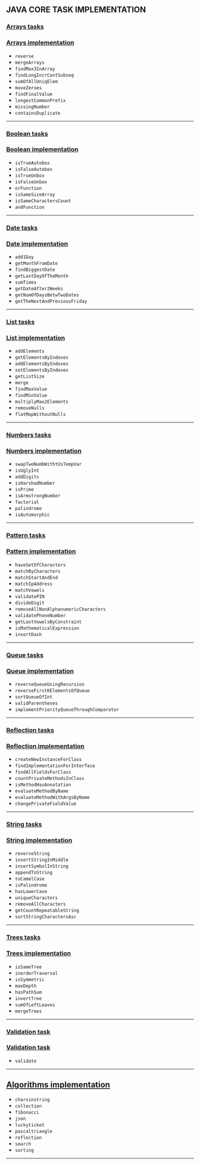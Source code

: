 ## JAVA CORE TASK IMPLEMENTATION 

### [Arrays tasks](https://github.com/kolesnykv/java-core/tree/main/src/main/java/com/knubisoft/base/arrays/ArraysTasks.java)
### [Arrays implementation](https://github.com/kolesnykv/java-core/tree/main/src/main/java/com/knubisoft/base/arrays/ArraysTasksImpl.java)

* `reverse`
* `mergeArrays`
* `findMax3InArray`
* `findLongIncrContSubseq`
* `sumOfAllUniqElem`
* `moveZeroes`
* `findFinalValue`
* `longestCommonPrefix`
* `missingNumber`
* `containsDuplicate`

___
### [Boolean tasks](https://github.com/kolesnykv/java-core/blob/main/src/main/java/com/knubisoft/base/bool/BoolTasks.java)
###  [Boolean implementation](https://github.com/kolesnykv/java-core/blob/main/src/main/java/com/knubisoft/base/bool/BoolTasksImpl.java)

* `isTrueAutobox`
* `isFalseAutobox`
* `isTrueUnbox`
* `isFalseUnbox`
* `orFunction`
* `isSameSizeArray`
* `isSameCharactersCount`
* `andFunction`

___
### [Date tasks](https://github.com/kolesnykv/java-core/blob/main/src/main/java/com/knubisoft/base/date/DateTasks.java)
### [Date implementation](https://github.com/kolesnykv/java-core/blob/main/src/main/java/com/knubisoft/base/date/DateTasksImpl.java)

* `add1Day`
* `getMonthFromDate` 
* `findBiggestDate`  
* `getLastDayOfTheMonth`
* `sumTimes`
* `getDateAfter2Weeks` 
* `getNumOfDaysBetwTwoDates`
* `getTheNextAndPreviousFriday`

___
### [List tasks](https://github.com/kolesnykv/java-core/blob/main/src/main/java/com/knubisoft/base/list/ListTasks.java)
### [List implementation](https://github.com/kolesnykv/java-core/blob/main/src/main/java/com/knubisoft/base/list/ListTasksImpl.java)

* `addElements`  
* `getElementsByIndexes` 
* `addElementsByIndexes`
* `setElementsByIndexes` 
* `getListSize`
* `merge` 
* `findMaxValue`  
* `findMinValue` 
* `multiplyMax2Elements` 
* `removeNulls` 
* `flatMapWithoutNulls`

___
### [Numbers tasks](https://github.com/kolesnykv/java-core/blob/main/src/main/java/com/knubisoft/base/numbers/NumbersTasks.java)
### [Numbers implementation](https://github.com/kolesnykv/java-core/blob/main/src/main/java/com/knubisoft/base/numbers/NumbersTasksImpl.java)

* `swapTwoNumbWithtUsTempVar` 
* `isUglyInt` 
* `addDigits`  
* `isHarshadNumber`
* `isPrime` 
* `isArmstrongNumber`  
* `factorial`  
* `palindrome` 
* `isAutomorphic`

___
###  [Pattern tasks](https://github.com/kolesnykv/java-core/blob/main/src/main/java/com/knubisoft/base/pattern/PatternTasks.java)
###  [Pattern implementation](https://github.com/kolesnykv/java-core/blob/main/src/main/java/com/knubisoft/base/pattern/PatternTasksImpl.java)

* `haveSetOfCharacters`  
* `matchByCharacters`  
* `matchStartAndEnd` 
* `matchIpAddress`
* `matchVowels` 
* `validatePIN`  
* `divideDigit`  
* `removeAllNonAlphanumericCharacters`
* `validatePhoneNumber`  
* `getLastVowelsByConstraint` 
* `isMathematicalExpression`  
* `insertDash`

___
###  [Queue tasks](https://github.com/kolesnykv/java-core/blob/main/src/main/java/com/knubisoft/base/queue/QueueTasks.java)
###  [Queue implementation](https://github.com/kolesnykv/java-core/blob/main/src/main/java/com/knubisoft/base/queue/QueueTasksImpl.java)

* `reverseQueueUsingRecursion` 
* `reverseFirstKElementsOfQueue`
* `sortQueueOfInt`
* `validParentheses` 
* `implementPriorityQueueThroughComparator`

___
### [Reflection tasks](https://github.com/kolesnykv/java-core/blob/main/src/main/java/com/knubisoft/base/reflection/ReflectionTasks.java)
### [Reflection implementation](https://github.com/kolesnykv/java-core/blob/main/src/main/java/com/knubisoft/base/reflection/ReflectionTasksImpl.java)

* `createNewInstanceForClass`  
* `findImplementationForInterface`
* `findAllFieldsForClass`
* `countPrivateMethodsInClass`  
* `isMethodHasAnnotation`
* `evaluateMethodByName` 
* `evaluateMethodWithArgsByName` 
* `changePrivateFieldValue`

___
### [String tasks](https://github.com/kolesnykv/java-core/blob/main/src/main/java/com/knubisoft/base/string/StringTasks.java)
### [String implementation](https://github.com/kolesnykv/java-core/blob/main/src/main/java/com/knubisoft/base/string/StringTasksImpl.java)

* `reverseString`  
* `insertStringInMiddle` 
* `insertSymbolInString`
* `appendToString` 
* `toCamelCase` 
* `isPalindrome` 
* `hasLowerCase`
* `uniqueCharacters` 
* `removeAllCharacters`  
* `getCountRepeatableString`  
* `sortStringCharactersAsc`

___
### [Trees tasks](https://github.com/kolesnykv/java-core/blob/main/src/main/java/com/knubisoft/base/trees/TreeTasks.java)
### [Trees implementation](https://github.com/kolesnykv/java-core/blob/main/src/main/java/com/knubisoft/base/trees/TreeTasksImpl.java)

* `isSameTree` 
* `inorderTraversal` 
* `isSymmetric`  
* `maxDepth`
* `hasPathSum` 
* `invertTree` 
* `sumOfLeftLeaves`  
* `mergeTrees`

___
### [Validation task](https://github.com/kolesnykv/java-core/tree/main/src/main/java/com/knubisoft/base/validation/ValidationTasks.java)
### [Validation task](https://github.com/kolesnykv/java-core/tree/main/src/main/java/com/knubisoft/base/validation/ValidationTasksImpl.java)

* `validate`
___
## [Algorithms implementation](https://github.com/kolesnykv/java-core/tree/main/src/main/java/com/knubisoft/tasks/algorithm)

* `charsinstring`  
* `collection` 
* `fibonacci`  
* `json` 
* `luckyticket`
* `pascaltriangle` 
* `reflection` 
* `search` 
* `sorting`

___